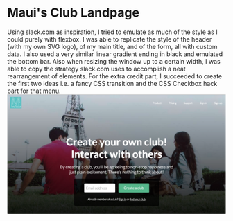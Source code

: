 # Maui's Club Landpage

Using slack.com as inspiration, I tried to emulate as much of the style as I could purely with flexbox. I was able to replicate the style of the header (with my own SVG logo), of my main title, and of the form, all with custom data. I also used a very similar linear gradient ending in black and emulated the bottom bar. Also when resizing the window up to a certain width, I was able to copy the strategy slack.com uses to accomplish a neat rearrangement of elements. For the extra credit part, I succeeded to create the first two ideas i.e. a fancy CSS transition and the CSS Checkbox hack part for that menu.
![alt text](https://github.com/mauesrog/landingpage/blob/gh-pages/images/screen_caps/normal1.png "Logo Title Text 1")
